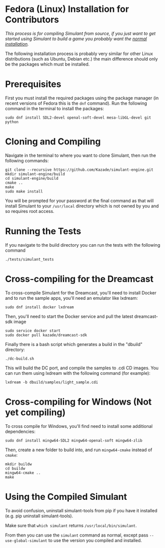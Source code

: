 
# Fedora (Linux) Installation for Contributors

*This process is for compiling Simulant from source, if you just want to get started using Simulant to build a game you probably want the [normal installation](install_fedora.py).*

The following installation process is probably very similar for other Linux distributions (such as Ubuntu, Debian etc.) the main difference should
only be the packages which must be installed.

# Prerequisites

First you must install the required packages using the package manager (in recent versions of Fedora this is the `dnf` command). Run the following command
in the terminal to install the packages:


```
sudo dnf install SDL2-devel openal-soft-devel mesa-libGL-devel git python
```

# Cloning and Compiling

Navigate in the terminal to where you want to clone Simulant, then run the following commands:

```
git clone --recursive https://github.com/Kazade/simulant-engine.git
mkdir simulant-engine/build
cd simulant-engine/build
cmake ..
make
sudo make install
```

You will be prompted for your password at the final command as that will install Simulant to your `/usr/local` directory which is not owned by you
and so requires root access.

# Running the Tests

If you navigate to the build directory you can run the tests with the following command

```
./tests/simulant_tests
```

# Cross-compiling for the Dreamcast


To cross-compile Simulant for the Dreamcast, you'll need to install Docker and to run the sample apps, you'll need an emulator like lxdream:

```
sudo dnf install docker lxdream
```

Then, you'll need to start the Docker service and pull the latest dreamcast-sdk image

```
sudo service docker start
sudo docker pull kazade/dreamcast-sdk
```

Finally there is a bash script which generates a build in the "dbuild" directory:

```
./dc-build.sh
```

This will build the DC port, and compile the samples to .cdi CD images. You can run them using lxdream with the following command (for example):

```
lxdream -b dbuild/samples/light_sample.cdi
```

# Cross-compiling for Windows (Not yet compiling)

To cross compile for Windows, you'll find need to install some additional dependencies:

```
sudo dnf install mingw64-SDL2 mingw64-openal-soft mingw64-zlib
```

Then, create a new folder to build into, and run `mingw64-cmake` instead of `cmake`:

```
mkdir buildw
cd buildw
mingw64-cmake ..
make
```

# Using the Compiled Simulant

To avoid confusion, uninstall simulant-tools from pip if you have it installed (e.g. pip uninstall simulant-tools).

Make sure that `which simulant` returns `/usr/local/bin/simulant`.

From then you can use the `simulant` command as normal, except pass `--use-global-simulant` to use the version you compiled and installed. 
